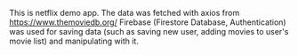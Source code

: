This is netflix demo app.
The data was fetched with axios from https://www.themoviedb.org/
Firebase (Firestore Database, Authentication) was used for saving data (such as saving new user, adding movies to user's movie list) and manipulating with it.
